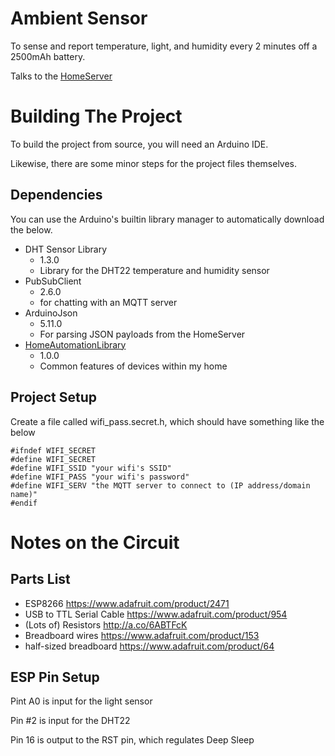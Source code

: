 Ambient Sensor
==============

To sense and report temperature, light, and humidity every 2 minutes off a 2500mAh battery.

Talks to the [HomeServer](https://github.com/grnt426/HomeServer)

Building The Project
======================

To build the project from source, you will need an Arduino IDE.

Likewise, there are some minor steps for the project files themselves.

Dependencies
-------------

You can use the Arduino's builtin library manager to automatically download the below.

* DHT Sensor Library
  * 1.3.0
  * Library for the DHT22 temperature and humidity sensor
* PubSubClient
  * 2.6.0
  * for chatting with an MQTT server
* ArduinoJson
  * 5.11.0
  * For parsing JSON payloads from the HomeServer
* [HomeAutomationLibrary](https://github.com/grnt426/HomeAutomationLibrary)
  * 1.0.0
  * Common features of devices within my home 

Project Setup
-------------

Create a file called wifi_pass.secret.h, which should have something like the below

    #ifndef WIFI_SECRET
    #define WIFI_SECRET
    #define WIFI_SSID "your wifi's SSID"
    #define WIFI_PASS "your wifi's password"
    #define WIFI_SERV "the MQTT server to connect to (IP address/domain name)"
    #endif
    
Notes on the Circuit
====================

Parts List
-----------

* ESP8266 https://www.adafruit.com/product/2471
* USB to TTL Serial Cable https://www.adafruit.com/product/954
* (Lots of) Resistors http://a.co/6ABTFcK 
* Breadboard wires https://www.adafruit.com/product/153
* half-sized breadboard https://www.adafruit.com/product/64


ESP Pin Setup
--------------
Pint A0 is input for the light sensor

Pin #2 is input for the DHT22

Pin 16 is output to the RST pin, which regulates Deep Sleep